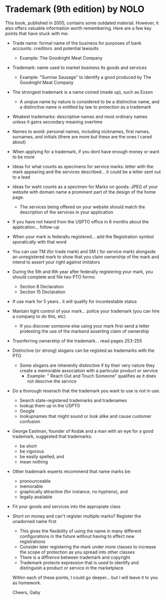 # Trademark (9th edition) by NOLO

This book, published in 2005, contains some outdated material. However, it also offers valuable information worth remembering. Here are a few key points that have stuck with me:

- Trade name: formal name of the business for purposes of bank accounts. creditors. and potential lawsuits
    - Example: The Goodnight Meat Company
- Trademark: name used to market business its goods and services
    - Example: "Sunrise Sausage" to identify a good produced by The Goodnight Meat Company
- The strongest trademark is a name coined (made up), such as Exxon
    - A unqiue name by nature is considered to be a distinctive name, and a distinctive name is entitled by law to
      protection as a trademark
- Weakest trademarks: descriptive names and most ordinary names unless it gains secondary meaning overtime
- Names to avoid: personal names, including nicknames, first names, surnames, and initials (there are more but these are the ones I cared about)
- When applying for a trademark, if you dont have enough money or want to be more
- Ideas for what counts as specimens for service marks: letter with the mark appearing and the services described... it could be a letter sent out to a lead
- Ideas for waht counts as a specimen for Marks on goods: JPEG of your website with domain name a prominent part of the design of the home page.
  - The services being offered on your website should match the description of the services in your application
- If you have not heard from the USPTO office in 6 months about the application... follow-up
- When your mark is federallu registered... add the Registration symbol sporatically with that word
- You can use TM (for trade mark) and SM ( for service mark) alongside an unregistered mark to show that you claim ownership of the mark and intend to assert your
  right against imitators
- During the 5th and 6th year after federally registering your mark, you should complete and file two PTO forms:
  - Section 8 Declaration
  - Section 15 Declaration
- If use mark for 5 years.. it will qualify for incontestable status
- Mantain tight control of your mark... police your trademark (you can hire a company to do this, etc)
  - If you discover someone else using your mark first send a letter protesting the use of the markand asserting claim of ownership
- Trasnferring ownership of the trademark... read pages 253-255
- Distinctive (or strong) slogans can be registed as trademarks with the PTO
  - Some slogans are inherently distinctive if by their very nature they create a memorable association with a particular product or service
    - Example: " Reach Out and Touch Someone" qualifies as it does not descrive the service
- Do a thorough reserach that the trademark you want to use is not in use.
    - Search state-registered trademarks and tradenames
    - lookup them up in the USPTO
    - Google
    - lookupnames that might sound or look alike and cause customer confusion
- George Eastman, founder of Kodak and a man with an eye for a good trademark, suggested that trademarks:
  - be short
  - be vigorous
  - be easily spelled, and
  - mean nothing
- Other trademark experts recommend that name marks be:
  - pronounceable
  - memorable
  - graphically attractive (for instance, no hyphens), and
  - legally available
- Fit your goods and services into the appropiate class
- Short on money and can't register multiple marks? Register the unadorned name first 
  - This gives the flexibility of using the name in many different configurations in the future without having to effect new registrations
  - Consider later registering the mark under more classes to increase the scope of protection as you spread into other classes
  - There is a diffrence between trademark and copyright
  - Trademark protects expression that is used to identify and distinguish a product or service in the marketplace


  Within each of these points, I could go deeper... but I will leave it to you as homework.

  Cheers,
  Gaby

